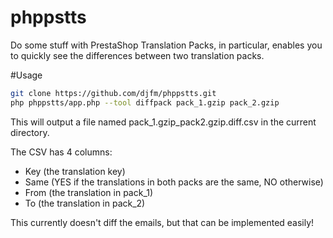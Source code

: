 phppstts
========

Do some stuff with PrestaShop Translation Packs, in particular, enables you to quickly see the differences between two translation packs.

#Usage

``` sh
git clone https://github.com/djfm/phppstts.git
php phppstts/app.php --tool diffpack pack_1.gzip pack_2.gzip
```

This will output a file named pack_1.gzip_pack2.gzip.diff.csv in the current directory.

The CSV has 4 columns:
- Key  (the translation key)
- Same (YES if the translations in both packs are the same, NO otherwise)
- From (the translation in pack_1)
- To   (the translation in pack_2)

This currently doesn't diff the emails, but that can be implemented easily!
